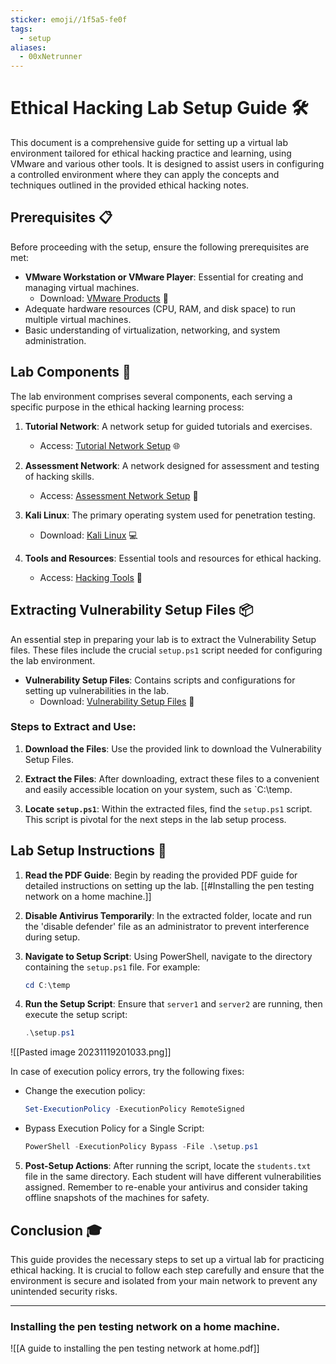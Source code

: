 ```yaml
---
sticker: emoji//1f5a5-fe0f
tags:
  - setup
aliases:
  - 00xNetrunner
---
```

# Ethical Hacking Lab Setup Guide 🛠️

This document is a comprehensive guide for setting up a virtual lab environment tailored for ethical hacking practice and learning, using VMware and various other tools. It is designed to assist users in configuring a controlled environment where they can apply the concepts and techniques outlined in the provided ethical hacking notes.

## Prerequisites 📋

Before proceeding with the setup, ensure the following prerequisites are met:

- **VMware Workstation or VMware Player**: Essential for creating and managing virtual machines.
  - Download: [VMware Products](https://www.vmware.com/products.html) 💾
- Adequate hardware resources (CPU, RAM, and disk space) to run multiple virtual machines.
- Basic understanding of virtualization, networking, and system administration.

## Lab Components 🧩

The lab environment comprises several components, each serving a specific purpose in the ethical hacking learning process:

1. **Tutorial Network**: A network setup for guided tutorials and exercises.
   - Access: [Tutorial Network Setup](https://shorturl.at/dtPQU) 🌐

2. **Assessment Network**: A network designed for assessment and testing of hacking skills.
   - Access: [Assessment Network Setup](https://e.pcloud.link/publink/show?code=kZeaYDZHfbtFg3hWT7wM96vy7P9sksCwLPk) 🎯

3. **Kali Linux**: The primary operating system used for penetration testing.
   - Download: [Kali Linux](https://e.pcloud.link/publink/show?code=kZCaYDZKNdOaSHONg0uVbx624TVdR6At9yk) 💻

4. **Tools and Resources**: Essential tools and resources for ethical hacking.
   - Access: [Hacking Tools](https://e.pcloud.link/publink/show?code=XZUaYDZ8If7NyxTwHB5HNryx0JpdjhlWWzX) 🔧

## Extracting Vulnerability Setup Files 📦

An essential step in preparing your lab is to extract the Vulnerability Setup files. These files include the crucial `setup.ps1` script needed for configuring the lab environment.

- **Vulnerability Setup Files**: Contains scripts and configurations for setting up vulnerabilities in the lab.
  - Download: [Vulnerability Setup Files](https://e.pcloud.link/publink/show?code=XZXq4sZ3BCvJ6L6NNHouD8siHp3Wkg9ToCV) 📂

### Steps to Extract and Use:

1. **Download the Files**: Use the provided link to download the Vulnerability Setup Files.

2. **Extract the Files**: After downloading, extract these files to a convenient and easily accessible location on your system, such as `C:\temp.

3. **Locate `setup.ps1`**: Within the extracted files, find the `setup.ps1` script. This script is pivotal for the next steps in the lab setup process.

## Lab Setup Instructions 📝

1. **Read the PDF Guide**: Begin by reading the provided PDF guide for detailed instructions on setting up the lab.
[[#Installing the pen testing network on a home machine.]]

2. **Disable Antivirus Temporarily**: In the extracted folder, locate and run the 'disable defender' file as an administrator to prevent interference during setup.

3. **Navigate to Setup Script**: Using PowerShell, navigate to the directory containing the `setup.ps1` file. For example:
   ```powershell
   cd C:\temp
   ```

4. **Run the Setup Script**: Ensure that `server1` and `server2` are running, then execute the setup script:
   ```powershell
   .\setup.ps1
   ```
![[Pasted image 20231119201033.png]]

   In case of execution policy errors, try the following fixes:
   - Change the execution policy:
     ```powershell
     Set-ExecutionPolicy -ExecutionPolicy RemoteSigned
     ```
   - Bypass Execution Policy for a Single Script:
     ```powershell
     PowerShell -ExecutionPolicy Bypass -File .\setup.ps1
     ```


5. **Post-Setup Actions**: After running the script, locate the `students.txt` file in the same directory. Each student will have different vulnerabilities assigned. Remember to re-enable your antivirus and consider taking offline snapshots of the machines for safety.

## Conclusion 🎓

This guide provides the necessary steps to set up a virtual lab for practicing ethical hacking. It is crucial to follow each step carefully and ensure that the environment is secure and isolated from your main network to prevent any unintended security risks.

---

### Installing the pen testing network on a home machine.
![[A guide to installing the pen testing network at home.pdf]]